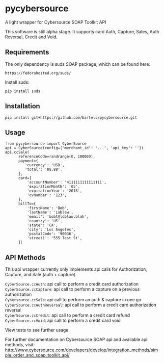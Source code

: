 pycybersource
=============

A light wrapper for Cybersource SOAP Toolkit API

This software is still alpha stage.  It supports card Auth, Capture, Sales, Auth Reversal, Credit and Void.

Requirements
------------
The only dependency is suds SOAP package, which can be found here:

    https://fedorahosted.org/suds/
 
Install suds:

    pip install suds
 
 
Installation
------------

    pip install git+https://github.com/bartels/pycybersource.git


Usage
-----
    from pycybersource import CyberSource
    api = CyberSource(config={'merchant_id': '...', 'api_key': ''})
    api.ccSale(
          referenceCode=randrange(0, 100000),
          payment={
             'currency': 'USD',
             'total': '88.88',
          },
          card={
              'accountNumber': '4111111111111111',
              'expirationMonth': '05',
              'expirationYear': '2018',
              'cvNumber': '123',
          },
          billTo={
              'firstName': 'Bob',
              'lastName': 'Loblaw',
              'email': 'bobt@loblaw.blah',
              'country': 'US',
              'state': 'CA',
              'city': 'Los Angeles',
              'postalCode': '90036',
              'street1': '555 Test St',
          })
       
API Methods
-----------

This api wrapper currently only implements api calls for Authorization, Capture, and Sale (auth + capture).

`CyberSource.ccAuth`: api call to perform a credit card authorization  
`CyberSource.ccCapture`:  api call to perform a capture on a previous authorization  
`Cybersource.ccSale`: api call to perform an auth & capture in one go  
`CyberSource.ccAuthReversal`: api call to perform a credit card authorization reversal  
`CyberSource.ccCredit`: api call to perform a credit card refund
`CyberSource.ccVoid`: api call to perform a credit card void

View tests to see further usage

For further documentation on Cybersource SOAP api and available api methods, visit:   http://www.cybersource.com/developers/develop/integration_methods/simple_order_and_soap_toolkit_api/
